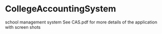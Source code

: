 # CollegeAccountingSystem
school management system
See CAS.pdf for more details of the application with screen shots
